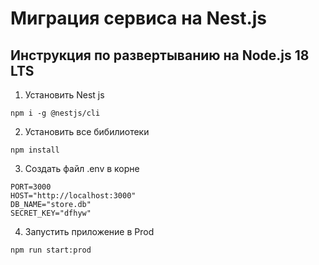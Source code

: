 # Миграция сервиса на Nest.js

## Инструкция по развертыванию на Node.js 18 LTS
1. Установить Nest js

```
npm i -g @nestjs/cli
```

2. Установить все бибилиотеки

```
npm install
```

3.  Создать файл .env в корне

```
PORT=3000
HOST="http://localhost:3000"
DB_NAME="store.db"
SECRET_KEY="dfhyw"
```

4. Запустить приложение в Prod

```
npm run start:prod
```